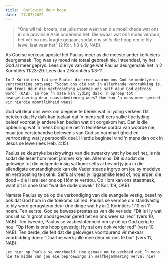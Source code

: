 ```yaml
---
title:  Oorlewing deur hoop
date:  27/07/2022
---
```


> <p></p>
> “Ons wil hê, broers, dat julle moet weet van die moeilikhede wat ons in die provinsie Asië ondervind het. Die swaar wat ons moes verduur, het vêr bo ons kragte gegaan, sodat ons selfs die hoop om te bly lewe, laat vaar het” (2 Kor. 1:8 & 9, NAB).

As God se verkose apostel het Paulus meer as die meeste ander kerkleiers deurgemaak. Tog was sy moed nie totaal gebreek nie. Inteendeel, hy het God al meer geprys. Lees die lys van dinge wat Paulus deurgemaak het in 2 Korintiërs 11:23-29. Lees dan 2 Korintiërs 1:3-11.

`In 2 Korintiërs 1:4 gee Paulus die rede waarom ons God se medelye en vertroosting ontvang: “Sodat ons dié wat in allerhande verdrukking is, kan troos deur die vertroosting waarmee ons self deur God getroos word” (OAB). In hoe ’n mate kan lyding dalk ’n oproep tot evangelisering deur naastebediening wees? Hoe kan ’n mens meer gereed vir hierdie moontlikheid wees?`

God wil deur ons werk om diegene te bereik wat in lyding verkeer. Dit beteken dat Hy dalk kan toelaat dat ’n mens self eers sulke tipe lyding beleef voordat jy andere kan bedien wat dit oorgekom het. Dan is die opbeuring wat ’n mens bring nie net ’n teoretiese oordra van woorde nie, maar jou eerstehandse belewenis van God se barmhartigheid en vertroosting wat jy persoonlik deel. Hierdie beginsel vind ’n mens dan ook in Jesus se lewe (lees Heb. 4:15).

Paulus se kleurryke beskrywings van die swaarkry wat hy beleef het, is nie sodat die leser hom moet jammer kry nie. Allermins. Dit is sodat die gelowige tot die volgende insig sal kom: selfs al bevind jy jou in die ellendigste omstandighede kan die Vader steeds ingryp om jou sy medelye en vertroosting te skenk. Selfs al vrees jy liggaamlike leed of, nog erger, die dood – die Here leer ons op Hóm te vertrou. Op Hom kan ons staatmaak, want dit is onse God “wat die dode opwek” (2 Kor. 1:9, OAB).

Namate Paulus sy oë op die verkondiging van die evangelie vestig, besef hy ook dat God hom in die toekoms sal red. Paulus se vermoë om standvastig te bly word gerugsteun deur drie dinge wat hy in 2 Korintiërs 1:10 en 11 noem. Ten eerste, God se bewese prestasies van die verlede: “Dit is Hy wat ons uit so ’n groot doodsgevaar gered het en ons weer sal red” (vers 10, NAB). Ten tweede, Paulus se vasbeslotenheid om sy oë op God gerig te hou: “Op Hom is ons hoop gevestig: Hy sal ons ook verder red” (vers 10. NAB). Ten derde, die feit dat die gelowiges voortdurend vir mekaar voorbidding doen: “Daartoe werk julle mee deur vir ons te bid” (vers 11, NAB).

`Let hier op Paulus se voorbeeld. Hoe gemaak om te verhoed dat ’n mens nie te midde van jou eie beproewings in selfbejammering verval nie?`